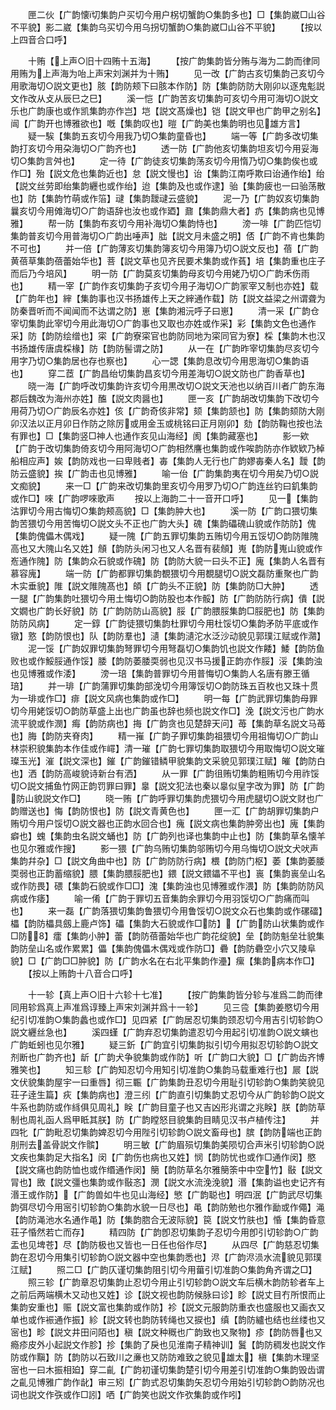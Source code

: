 <!-- { "loadSidebar": true } -->
　　匣二伙【广韵懐切集韵户买切今用户柺切蟹韵○集韵多也】□【集韵崴□山谷不平貌】影二崴【集韵乌买切今用乌拐切蟹韵○集韵崴□山谷不平貌】
　　【按以上四音合口呼】

　　十贿【上声○旧十四贿十五海】
　　【按广韵集韵皆分贿与海为二韵而律同用贿为上声海为咍上声宋刘渊并为十贿】
　　见一改【广韵古亥切集韵己亥切今用歌海切○説文更也】胲【韵防颊下曰胲本作防】防【集韵防防大刚卯以逐鬼鬽説文作改从攴从辰巳之巳】
　　溪一恺【广韵苦亥切集韵可亥切今用可海切○説文乐也广韵康也或作凯集韵亦作岂】垲【説文髙燥也】铠【説文甲也广韵甲之别名】闿【广韵开也博雅欲也】嘅【集韵叹也】暟【广韵美也集韵明也见雄方言】
　　疑一騃【集韵五亥切今用我乃切○集韵童昏也】
　　端一等【广韵多改切集韵打亥切今用朶海切○广韵齐也】
　　透一防【广韵他亥切集韵坦亥切今用妥海切○集韵言舛也】
　　定一待【广韵徒亥切集韵荡亥切今用惰乃切○集韵俟也或作□】殆【説文危也集韵近也】怠【説文慢也】诒【集韵江南呼欺曰诒通作绐】绐【説文丝劳即绐集韵纒也或作绐】迨【集韵及也或作逮】骀【集韵疲也一曰骀荡散也】防【集韵竹萌或作箈】叇【集韵靉叇云盛貌】
　　泥一乃【广韵奴亥切集韵曩亥切今用傩海切○广韵语辞也汝也或作廼】鼐【集韵鼎大者】疓【集韵病也见博雅】
　　帮一防【集韵布亥切今用补海切○集韵恃也】
　　滂一啡【广韵匹恺切集韵普亥切今用普海切○广韵出唾声】朏【説文月未盛之明】俖【广韵不肯也集韵不可也】
　　并一倍【广韵薄亥切集韵簿亥切今用簿乃切○説文反也】蓓【广韵黄蓓草集韵蓓蕾始华也】菩【説文草也见齐民要术集韵或作萯】培【集韵重也庄子而后乃今培风】
　　明一防【广韵莫亥切集韵母亥切今用姥乃切○广韵禾伤雨也】
　　精一宰【广韵作亥切集韵子亥切今用子海切○广韵冡宰又制也亦姓】载【广韵年也】縡【集韵事也汉书扬雄传上天之縡通作载】防【説文益梁之州谓聋为防秦晋听而不闻闻而不达谓之防】崽【集韵湘沅呼子曰崽】
　　清一采【广韵仓宰切集韵此宰切今用此海切○广韵事也又取也亦姓或作采】彩【集韵文色也通作采】防【韵防绘缯也】寀【广韵寮寀官也韵防同地为寀同官为寮】棌【集韵木也汉书扬雄传唐虞棌椽】防【韵防髻谓之防】
　　从一在【广韵昨宰切集韵尽亥切今用字乃切○集韵居也存也察也】
　　心一諰【集韵息改切今用思海切○集韵语也】
　　穿二茝【广韵昌绐切集韵昌亥切今用差海切○説文防也广韵香草也】
　　晓一海【广韵呼改切集韵许亥切今用黒改切○説文天池也以纳百川者广韵东海郡后魏改为海州亦姓】醢【説文肉醤也】
　　匣一亥【广韵胡改切集韵下改切今用荷乃切○广韵辰名亦姓】侅【广韵奇侅非常】颏【集韵颔也】防【集韵颏防大刚卯汉法以正月卯日作防之除厉或用金玉或桃铭曰正月刚卯】劾【韵防鞠也按也法有罪也】□【集韵竖□神人也通作亥见山海经】阂【集韵藏塞也】
　　影一欸【广韵于改切集韵倚亥切今用阿海切○广韵相然譍也集韵或作唉韵防亦作欵欵乃棹船相应声】娭【韵防戏也一曰卑贱者】毐【集韵人无行也广韵嫪毐秦人名】靉【韵防云盛貌】挨【广韵击也见博雅】
　　喻一佁【广韵集韵夷在切今用矣乃切○説文痴貌】
　　来一□【广韵来改切集韵里亥切今用罗乃切○广韵连丝钓曰釠集韵或作□】唻【广韵啰唻歌声
　　按以上海韵二十一音开口呼】
　　见一【集韵沽罪切今用古悔切○集韵颊高貌】□【集韵肿大也】
　　溪一防【广韵口猥切集韵苦猥切今用苦悔切○説文头不正也广韵大头】磈【集韵礧磈山貌或作防防】傀【集韵傀儡木偶戏】
　　疑一隗【广韵五罪切集韵五贿切今用五馁切○韵防陮隗高也又大隗山名又姓】頠【韵防头闲习也又人名晋有裴頠】嵬【韵防嵬山貌或作峞通作隗】防【集韵众石貌或作磈】防【韵防大貌一曰头不正】廆【集韵人名晋有慕容廆】
　　端一防【广韵都罪切集韵覩猥切今用覩腿切○説文磊防重聚也广韵木实垂貌】陮【説文陮隗髙也】頧【广韵头不正貌】防【集韵防□大肿】
　　透一腿【广韵集韵吐猥切今用土悔切○韵防股也本作骽】防【广韵防防行病】僓【説文嫺也广韵长好貌】防【广韵防防山高貌】脮【广韵腲脮集韵□脮肥也】防【集韵防防风病】
　　定一錞【广韵徒猥切集韵杜罪切今用杜馁切○集韵矛防平底或作镦】憝【韵防恨也】队【韵防羣也】瀢【集韵瀢沱水泛沙动貌见郭璞江赋或作濻】
　　泥一馁【广韵奴罪切集韵弩罪切今用弩磊切○集韵饥也説文作餧】鯘【韵防鱼败也或作鮾脮通作馁】腇【韵防萎腇耎弱也见汉书马援正韵亦作脮】浽【集韵浊也见博雅或作涹】
　　滂一琣【集韵普罪切今用普悔切○集韵人名唐有滕王循琣】
　　并一琲【广韵蒲罪切集韵部浼切今用簿馁切○韵防珠五百枚也又珠十贯为一琲或作□】痱【説文风病也集韵或作□】
　　明一每【广韵武罪切集韵母罪切今用姥馁切○韵防草盛上出也广韵虽也辞也频也説文作□】浼【説文污也广韵水流平貌或作潣】痗【韵防病也】挴【广韵贪也见楚辞天问】苺【集韵草名説文马苺也】脢【韵防夹脊肉】
　　精一嶊【广韵子罪切集韵祖猥切今用祖悔切○广韵山林崇积貌集韵本作佳或作嶵】清一璀【广韵七罪切集韵取猥切今用取悔切○説文璀璨玉光】漼【説文深也】鏙【广韵鏙错鳞甲貌集韵文采貌见郭璞江赋】皠【韵防白也】洒【韵防高峻貌诗新台有洒】
　　从一罪【广韵徂贿切集韵粗贿切今用祚馁切○説文捕鱼竹网正韵罚罪曰罪】辠【説文犯法也秦以辠似皇字改为罪】防【广韵防山貌説文作□】
　　晓一贿【广韵呼罪切集韵虎猥切今用虎腿切○説文财也广韵赠送也】悔【韵防恨也】防【説文青黄色也】
　　匣一汇【广韵胡罪切集韵户贿切今用户馁切○説文器也正韵水回合也】瘣【説文病也集韵肿旁出也】廆【集韵癖也】螝【集韵虫名説文蛹也】防【广韵列也译也集韵中止也】防【集韵草名懐羊也见尔雅或作搜】
　　影一猥【广韵乌贿切集韵邬贿切今用乌悔切○説文犬吠声集韵幷杂】□【説文角曲中也】防【广韵防防行病】椳【韵防门枢】萎【集韵萎腇耎弱也正韵蓄缩貌】腲【集韵腲脮肥也】鍡【説文鍡鑘不平也】嵔【集韵嵔垒山名或作防畏】碨【集韵石貌或作□□】溾【集韵浊也见博雅或作渨】防【集韵防防风病或作痿】
　　喻一倄【广韵于罪切五音集韵余罪切今用羽馁切○广韵痛而叫也】
　　来一磊【广韵落猥切集韵鲁猥切今用鲁馁切○説文众石也集韵或作磥礌】櫑【韵防櫑具劔上鹿卢饰】礧【集韵大石貌或作□防】【广韵防山状集韵或作□防】癗【集韵小肿】蕾【韵防蓓蕾始华也广韵花绽貌】垒【韵防魁垒壮貌集韵防垒山名或作累累】儡【集韵傀儡木偶戏或作防□】礨【韵防礨空小穴又陵阜貌】□【广韵□□肿貌】防【广韵水名在右北平集韵作灅】瘰【集韵病本作□】
　　【按以上贿韵十八音合口呼】

　　十一轸【真上声○旧十六轸十七准】
　　【按广韵集韵皆分轸与准爲二韵而律同用轸爲真上声准爲谆臻上声宋刘渊并爲十一轸】
　　见三卺【集韵姜愍切今用纪引切准韵○集韵蠡也或作□】见四紧【广韵居忍切集韵颈忍切今用吉引切轸韵○説文纒丝急也】
　　溪四螼【广韵弃忍切集韵遣忍切今用起引切准韵○説文螾也广韵蚯蚓也见尔雅】
　　疑三釿【广韵宜引切集韵拟引切今用拟忍切轸韵○説文剂断也广韵齐也】龂【广韵犬争貌集韵或作防】听【广韵口大貌】□【广韵齿齐博雅笑也】
　　知三駗【广韵知忍切今用知引切准韵○集韵马载重难行也】屒【説文伏貌集韵屋宇一曰重唇】彻三辴【广韵集韵丑忍切今用耻引切轸韵○集韵笑貌见荘子逹生篇】疢【集韵病也】澄三纼【广韵直引切集韵丈忍切今从广韵轸韵○説文牛系也韵防或作絼俱见周礼】眹【广韵目童子也又吉凶形兆谓之兆眹】朕【韵防草制也周礼函人爲甲眡其朕】防【广韵瞠怒目貌集韵目睛见汉书卢植传注】
　　并四牝【广韵毗忍切集韵婢忍切今用陛引切轸韵○説文畜母也】膑【韵防端也正韵刖刑去盖骨説文作髌】
　　明三敏【广韵眉殒切集韵美陨切合声米引切轸韵○説文疾也集韵足大指名】闵【广韵伤也病也又姓】悯【韵防忧也或作□通作闵】愍【説文痛也韵防恤也或作缗通作闵】簢【韵防草名尔雅簢筡中中空竹】敯【説文冐也】敃【説文彊也集韵或作敯忞】潣【説文水流浼浼貌】湣【集韵谥也史记齐有湣王或作防】【广韵兽如牛也见山海经】慜【广韵聪也】明四泯【广韵武尽切集韵弭尽切今用宻引切轸韵○集韵水貌一日尽也】黾【韵防勉也尔雅作勔或作僶】渑【韵防渑池水名通作黾】防【集韵脗合无波际貌】笢【説文竹肤也】惛【集韵昏意荘子惛然若亡而存】
　　精四防【广韵卽忍切集韵子忍切今用卽引切轸韵○广韵盂也见埤苍】尽【韵防极也又皆也一日任也俗作尽】
　　从四尽【广韵慈忍切集韵在忍切今用集引切轸韵○説文器中空也集韵悉也】浕【广韵浕涢水流貌见郭璞江赋】
　　照二□【广韵仄谨切集韵阻引切今用葘引切准韵○集韵角齐谓之□】
　　照三轸【广韵章忍切集韵止忍切今用止引切轸韵○説文车后横木韵防轸者车上之前后两端横木又动也又姓】诊【説文视也韵防候脉曰诊】眕【説丈目冇所恨而止集韵安重也】赈【説文富也集韵或作防】袗【説文元服韵防重衣也盛服也又画衣又单也或作裖通作振】紾【説文转也韵防转绳也又捩也】缜【韵防纑也结也丝缕也又宻也】畛【説文井田问陌也】稹【説文种穊也广韵致也又聚物】疹【韵防唇也又瘾疹皮外小起説文作胗】抮【集韵了戾也见淮南子精神训】鬒【韵防稠发也説文作防或作黰】防【韵防以石致川之亷也又防防难致之貌见雄太】槇【集韵木理坚宻也一曰木振相廹】穿二齓【广韵初谨切集韵楚引切今用差引切准韵○集韵毁齿谓之齓见博雅广韵作龀】审三矧【广韵式忍切集韵矢忍切今用始引切轸韵○韵防况也词也説文作矤或作□訠】哂【广韵笑也説文作弞集韵或作吲】

